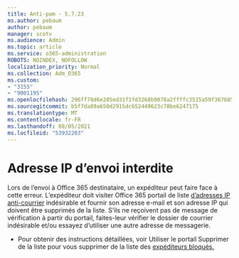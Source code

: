 ```yaml
---
title: Anti-pam - 5.7.23
ms.author: pebaum
author: pebaum
manager: scotv
ms.audience: Admin
ms.topic: article
ms.service: o365-administration
ROBOTS: NOINDEX, NOFOLLOW
localization_priority: Normal
ms.collection: Adm_O365
ms.custom:
- "3155"
- "9001195"
ms.openlocfilehash: 296ff78d6e285ed31f1fd3268b9078a2ffffc3515a59f367685d054fc76bcc4c
ms.sourcegitcommit: b5f7da89a650d2915dc652449623c78be6247175
ms.translationtype: MT
ms.contentlocale: fr-FR
ms.lasthandoff: 08/05/2021
ms.locfileid: "53932203"
---
```

# <a name="banned-sending-ip"></a>Adresse IP d’envoi interdite

Lors de l’envoi à Office 365 destinataire, un expéditeur peut faire face à cette erreur. L’expéditeur doit visiter Office 365 portail de liste [d’adresses IP anti-courrier](https://sender.office.com/) indésirable et fournir son adresse e-mail et son adresse IP qui doivent être supprimés de la liste. S’ils ne reçoivent pas de message de vérification à partir du portail, faites-leur vérifier le dossier de courrier indésirable et/ou essayez d’utiliser une autre adresse de messagerie. 

- Pour obtenir des instructions détaillées, voir Utiliser le portail Supprimer de la liste pour vous supprimer de la liste des [expéditeurs bloqués.](https://docs.microsoft.com/microsoft-365/security/office-365-security/use-the-delist-portal-to-remove-yourself-from-the-office-365-blocked-senders-lis?view=o365-worldwide)
